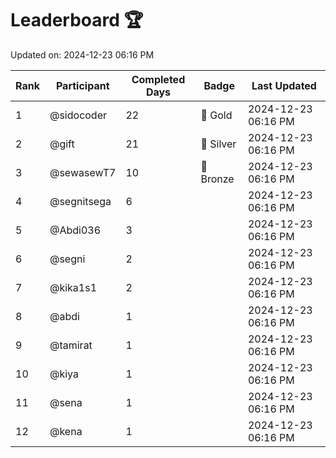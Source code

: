 # Leaderboard 🏆

Updated on: 2024-12-23 06:16 PM

| Rank | Participant       | Completed Days | Badge      | Last Updated         |
|------|-------------------|----------------|------------|----------------------|
| 1    | @sidocoder        | 22             | 🏅 Gold     | 2024-12-23 06:16 PM |
| 2    | @gift             | 21             | 🥈 Silver   | 2024-12-23 06:16 PM |
| 3    | @sewasewT7        | 10             | 🥉 Bronze   | 2024-12-23 06:16 PM |
| 4    | @segnitsega       | 6              |            | 2024-12-23 06:16 PM |
| 5    | @Abdi036          | 3              |            | 2024-12-23 06:16 PM |
| 6    | @segni            | 2              |            | 2024-12-23 06:16 PM |
| 7    | @kika1s1          | 2              |            | 2024-12-23 06:16 PM |
| 8    | @abdi             | 1              |            | 2024-12-23 06:16 PM |
| 9    | @tamirat          | 1              |            | 2024-12-23 06:16 PM |
| 10   | @kiya             | 1              |            | 2024-12-23 06:16 PM |
| 11   | @sena             | 1              |            | 2024-12-23 06:16 PM |
| 12   | @kena             | 1              |            | 2024-12-23 06:16 PM |
